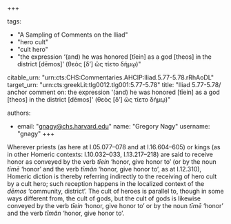 +++

tags:
- "A Sampling of Comments on the Iliad"
- "hero cult"
- "cult hero"
- "the expression ‘(and) he was honored [tīein] as a god [theos] in the district [dēmos]’ (θεὸς [δ’] ὣς τίετο δήμῳ)"

citable_urn: "urn:cts:CHS:Commentaries.AHCIP:Iliad.5.77-5.78.rRhAoDL"
target_urn: "urn:cts:greekLit:tlg0012.tlg001:5.77-5.78"
title: "Iliad 5.77-5.78/ anchor comment on: the expression &#39;(and) he was honored [tīein] as a god [theos] in the district [dēmos]&#39; (θεὸς [δ’] ὣς τίετο δήμῳ)"

authors:
- email: "gnagy@chs.harvard.edu"
  name: "Gregory Nagy"
  username: "gnagy"
+++

<p>Wherever priests (as here at I.05.077–078 and at I.16.604–605) or kings (as in other Homeric contexts: I.10.032–033, I.13.217–218) are said to receive honor as conveyed by the verb <em>tīein</em> ‘honor, give honor to’ (or by the noun <em>tīmē</em> ‘honor’ and the verb <em>tīmân</em> ‘honor, give honor to’, as at I.12.310), Homeric diction is thereby referring indirectly to the receiving of hero cult by a cult hero; such reception happens in the localized context of the <em>dēmos</em> ‘community, district’. The cult of heroes is parallel to, though in some ways different from, the cult of gods, but the cult of gods is likewise conveyed by the verb <em>tīein</em> ‘honor, give honor to’ or by the noun <em>tīmē</em> ‘honor’ and the verb <em>tīmân</em> ‘honor, give honor to’.  </p>